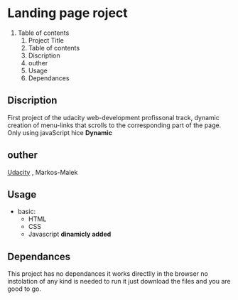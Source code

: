 # Landing page roject

1. Table of contents
    1. Project Title
    2. Table of contents
    3. Discription
    4. outher
    5. Usage
    6. Dependances

## Discription

First project of the udacity web-development profissonal track, dynamic creation of menu-links that scrolls to the corresponding part of the page.
Only using javaScript hice **Dynamic**

## outher
[Udacity](www.udacity.com) , 
Markos-Malek

## Usage
- basic:
    - HTML
     - CSS
     - Javascript **dinamicly added**
        

## Dependances

This project has no dependances it works directlly in the browser no instolation of any kind is needed to run it just download the files and you are good to go.
